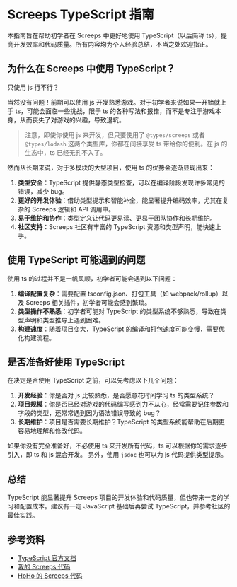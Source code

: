 # Screeps TypeScript 指南

本指南旨在帮助初学者在 Screeps 中更好地使用 TypeScript（以后简称 ts），提高开发效率和代码质量。所有内容均为个人经验总结，不当之处欢迎指正。

## 为什么在 Screeps 中使用 TypeScript？

只使用 js 行不行？

当然没有问题！前期可以使用 js 开发熟悉游戏。对于初学者来说如果一开始就上手 ts，可能会面临一些挑战，限于 ts 的各种写法和报错，而不是专注于游戏本身，从而丧失了对游戏的兴趣，导致退坑。

> 注意，即使你使用 js 来开发，但只要使用了 `@types/screeps` 或者 `@types/lodash` 这两个类型库，你都在间接享受 ts 带给你的便利。在 js 的生态中，ts 已经无孔不入了。

然而从长期来说，对于多模块的大型项目，使用 ts 的优势会逐渐显现出来：

1. **类型安全**：TypeScript 提供静态类型检查，可以在编译阶段发现许多常见的错误，减少 bug。
2. **更好的开发体验**：借助类型提示和智能补全，能显著提升编码效率，尤其在复杂的 Screeps 逻辑和 API 调用中。
3. **易于维护和协作**：类型定义让代码更易读、更易于团队协作和长期维护。
4. **社区支持**：Screeps 社区有丰富的 TypeScript 资源和类型声明，能快速上手。

## 使用 TypeScript 可能遇到的问题

使用 ts 的过程并不是一帆风顺，初学者可能会遇到以下问题：

1. **编译配置复杂**：需要配置 tsconfig.json、打包工具（如 webpack/rollup）以及 Screeps 相关插件，初学者可能会感到繁琐。
2. **类型操作不熟悉**：初学者可能对 TypeScript 的类型系统不够熟悉，导致在类型声明和类型推导上遇到困难。
3. **构建速度**：随着项目变大，TypeScript 的编译和打包速度可能变慢，需要优化构建流程。

## 是否准备好使用 TypeScript

在决定是否使用 TypeScript 之前，可以先考虑以下几个问题：

1. **开发经验**：你是否对 js 比较熟悉，是否愿意花时间学习 ts 的类型系统？
2. **项目规模**：你是否已经对游戏的代码编写感到力不从心，经常需要记住参数和字段的类型，还常常遇到因为语法错误导致的 bug？
3. **长期维护**：项目是否需要长期维护？TypeScript 的类型系统能帮助在后期更容易地理解和修改代码。

如果你没有完全准备好，不必使用 ts 来开发所有代码，ts 可以根据你的需求逐步引入，即 ts 和 js 混合开发。
另外，使用 `jsdoc` 也可以为 js 代码提供类型提示。

## 总结

TypeScript 能显著提升 Screeps 项目的开发体验和代码质量，但也带来一定的学习和配置成本。建议有一定 JavaScript 基础后再尝试 TypeScript，并参考社区的最佳实践。

## 参考资料

- [TypeScript 官方文档](https://www.typescriptlang.org/docs/)
- [我的 Screeps 代码](https://gitee.com/zhang-chuang-xin/ayaka-bot)
- [HoHo 的 Screeps 代码](https://github.com/HoPGoldy/my-screeps-ai)
